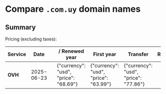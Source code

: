 # Compare `.com.uy` domain names

## Summary

Pricing (excluding taxes):

| Service | Date |  | / Renewed year | First year | Transfer | Restoration |
|--|--|--|--|--|--|--|
| **OVH** | 2025-06-23 |  | {"currency": "usd", "price": "68.69"} | {"currency": "usd", "price": "63.99"} | {"currency": "usd", "price": "77.86"} |  |
